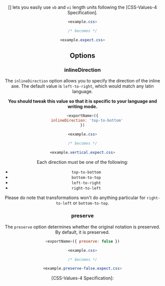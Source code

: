 <!-- Available Variables: -->
<!-- <humanReadableName> PostCSS Your Plugin -->
<!-- <exportName> postcssYourPlugin -->
<!-- <packageName> @csstools/postcss-your-plugin -->
<!-- <packageVersion> 1.0.0 -->
<!-- <packagePath> plugins/postcss-your-plugin -->
<!-- <cssdbId> your-feature -->
<!-- <specUrl> https://www.w3.org/TR/css-color-4/#funcdef-color -->
<!-- <example.css> file contents for examples/example.css -->
<!-- <header> -->
<!-- <usage> usage instructions -->
<!-- <envSupport> -->
<!-- <corsWarning> -->
<!-- <linkList> -->
<!-- <parallelBuildsNotice> -->
<!-- to generate : npm run docs -->

<header>

[<humanReadableName>] lets you easily use `vb` and `vi` length units following the [CSS-Values-4 Specification].

```css
<example.css>

/* becomes */

<example.expect.css>
```

<usage>

<envSupport>

## Options

### inlineDirection

The `inlineDirection` option allows you to specify the direction of the inline axe. The default value is `left-to-right`, which would match any latin language.

**You should tweak this value so that it is specific to your language and writing mode.**

```js
<exportName>({
	inlineDirection: 'top-to-bottom'
})
```

```css
<example.css>

/* becomes */

<example.vertical.expect.css>
```

Each direction must be one of the following:

- `top-to-bottom`
- `bottom-to-top`
- `left-to-right`
- `right-to-left`

Please do note that transformations won't do anything particular for `right-to-left` or `bottom-to-top`.

### preserve

The `preserve` option determines whether the original notation
is preserved. By default, it is preserved.

```js
<exportName>({ preserve: false })
```

```css
<example.css>

/* becomes */

<example.preserve-false.expect.css>
```

<linkList>
[CSS-Values-4 Specification]: <specUrl>
